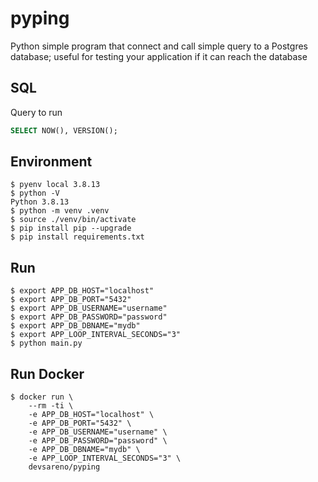 # pyping
Python simple program that connect and call simple query to a Postgres database; useful for testing your application if it can reach the database

## SQL
Query to run
```sql
SELECT NOW(), VERSION();
```

## Environment
```shell
$ pyenv local 3.8.13
$ python -V
Python 3.8.13
$ python -m venv .venv
$ source ./venv/bin/activate
$ pip install pip --upgrade
$ pip install requirements.txt
```

## Run
```shell
$ export APP_DB_HOST="localhost"
$ export APP_DB_PORT="5432"
$ export APP_DB_USERNAME="username"
$ export APP_DB_PASSWORD="password"
$ export APP_DB_DBNAME="mydb"
$ export APP_LOOP_INTERVAL_SECONDS="3"
$ python main.py
```

## Run Docker
```shell
$ docker run \
    --rm -ti \
    -e APP_DB_HOST="localhost" \
    -e APP_DB_PORT="5432" \
    -e APP_DB_USERNAME="username" \
    -e APP_DB_PASSWORD="password" \
    -e APP_DB_DBNAME="mydb" \
    -e APP_LOOP_INTERVAL_SECONDS="3" \
    devsareno/pyping
```
